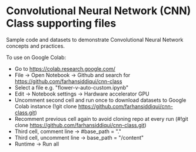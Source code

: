 # Convolutional Neural Network (CNN) Class supporting files

Sample code and datasets to demonstrate Convolutional Neural Network concepts and practices.

To use on Google Colab:
* Go to https://colab.research.google.com/
* File -> Open Notebook -> Github and search for https://github.com/farhansiddiqui/cnn-class
* Select a file e.g. "flower-v-auto-custom.ipynb"
* Edit -> Notebook settings -> Hardware accelerator GPU
* Uncomment second cell and run once to download datasets to Google Colab instance (!git clone https://github.com/farhansiddiqui/cnn-class.git)
* Recomment previous cell again to avoid cloning repo at every run (#!git clone https://github.com/farhansiddiqui/cnn-class.git)
* Third cell, comment line -> #base_path = "." 
* Third cell, uncomment line -> base_path = "/content"
* Runtime -> Run all

